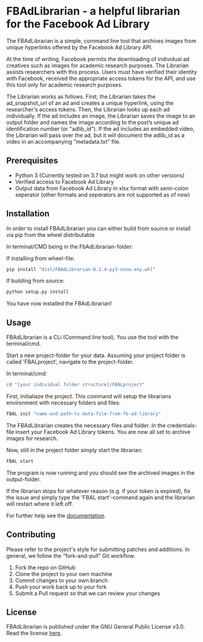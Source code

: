 # FBAdLibrarian - a helpful librarian for the Facebook Ad Library 

The FBAdLibrarian is a simple, command line tool that archives images from unique hyperlinks offered by the Facebook Ad Library API.

At the time of writing, Facebook permits the downloading of individual ad creatives such as images for academic research purposes. The Librarian assists researchers with this process. Users must have verified their identity with Facebook, received the appropriate access tokens for the API, and use this tool only for academic research purposes. 

The Librarian works as follows. First, the Librarian takes the ad_snapshot_url of an ad and creates a unique hyperlink, using the researcher's access tokens. Then, the Librarian looks up each ad individually. If the ad includes an image, the Librarian saves the image to an output folder and names the image according to the post’s unique ad identification number (or "adlib_id"). If the ad includes an embedded video, the Librarian will pass over the ad, but it will document the adlib_id as a video in an accompanying "metadata.txt" file. 


## Prerequisites
* Python 3 (Currently tested on 3.7 but might work on other versions)
* Verified access to Facebook Ad Library 
* Output data from Facebook Ad Library in xlsx format with semi-colon seperator (other formats and seperators are not supported as of now)  


## Installation
In order to install FBAdLibrarian you can either build from source or install via pip from the wheel distributable

In terminal/CMD being in the FbAdLibrarian-folder:

If installing from wheel-file:
```bash
pip install "dist/FBAdLibrarian-0.1.4-py3-none-any.whl"
```

If building from source:

```bash
python setup.py install 
```

You have now installed the FBAdLibrarian!


## Usage

FBAdLibrarian is a CLi (Command line tool). You use the tool with the terminal/cmd.

Start a new project-folder for your data.
Assuming your project folder is called 'FBALproject', navigate to the project-folder.

In terminal/cmd:
```bash
cd "[your individual folder structure]/FBALproject"
```

First, initialiaze the project. This command will setup the librarians environment with necessary folders and files:
```bash
FBAL init "name-and-path-to-data-file-from-fb-ad-library"
```
The FBAdLibrarian creates the necessary files and folder. 
In the credentials-file insert your Facebook Ad Library tokens.
You are now all set to archive images for research.

Now, still in the project folder simply start the librarian:
```bash
FBAL start 
```
The program is now running and you should see the archived images in the output-folder.  

If the librarian stops for whatever reason (e.g. if your token is expired), fix the issue and simply type the 'FBAL start'-command again and the librarian will restart where it left off.


For further help see the [documentation](https://fbadlibrarian.readthedocs.io/en/latest/index.html). 



## Contributing
Please refer to the project's style for submitting patches and additions. In general, we follow the "fork-and-pull" Git workflow.

1. Fork the repo on GitHub
2. Clone the project to your own machine
3. Commit changes to your own branch
4. Push your work back up to your fork
5. Submit a Pull request so that we can review your changes  



## License
FBAdLibrarian is published under the GNU General Public License v3.0.  
Read the license [here](LICENSE).

